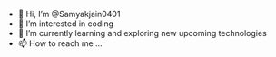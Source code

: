 - 👋 Hi, I’m @Samyakjain0401
- 👀 I’m interested in coding
- 🌱 I’m currently learning and exploring new upcoming technologies
- 📫 How to reach me ...

<!---
Samyakjain0401/Samyakjain0401 is a ✨ special ✨ repository because its `README.md` (this file) appears on your GitHub profile.
You can click the Preview link to take a look at your changes.
--->

